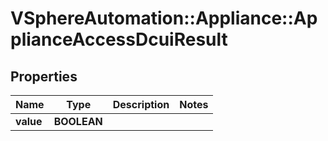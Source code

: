 # VSphereAutomation::Appliance::ApplianceAccessDcuiResult

## Properties
Name | Type | Description | Notes
------------ | ------------- | ------------- | -------------
**value** | **BOOLEAN** |  | 


